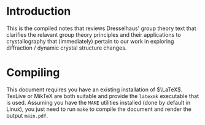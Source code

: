 # Introduction

This is the compiled notes that reviews Dresselhaus' group theory text that clarifies the relavant group theory principles and their applications to
crystallography that (immediately) pertain to our work in exploring diffraction / dynamic crystal structure changes.

# Compiling

This document requires you have an existing installation of $\LaTeX$. TexLive or MikTeX are both suitable and provide the `latexmk` executable that is 
used. Assuming you have the `MAKE` utilities installed (done by default in Linux), you just need to run `make` to compile the document and render the output
`main.pdf`.
